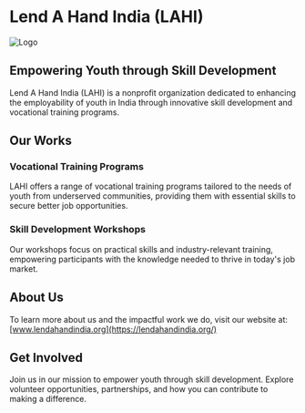 # Lend A Hand India (LAHI)

![Logo](https://lendahandindia.org/wp-content/uploads/2019/02/logo-lahi-e1723630073197.png) <!-- Replace with the actual path to the logo -->

## Empowering Youth through Skill Development

Lend A Hand India (LAHI) is a nonprofit organization dedicated to enhancing the employability of youth in India through innovative skill development and vocational training programs.

## Our Works

### Vocational Training Programs
LAHI offers a range of vocational training programs tailored to the needs of youth from underserved communities, providing them with essential skills to secure better job opportunities.

### Skill Development Workshops
Our workshops focus on practical skills and industry-relevant training, empowering participants with the knowledge needed to thrive in today's job market.

## About Us

To learn more about us and the impactful work we do, visit our website at: [www.lendahandindia.org](https://lendahandindia.org/)

## Get Involved

Join us in our mission to empower youth through skill development. Explore volunteer opportunities, partnerships, and how you can contribute to making a difference.
